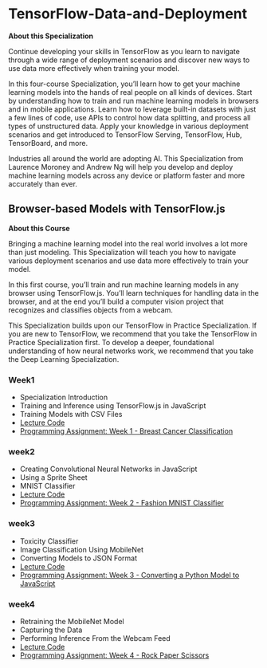 # TensorFlow-Data-and-Deployment

**About this Specialization**

Continue developing your skills in TensorFlow as you learn to navigate through a wide range of deployment scenarios and discover new ways to use data more effectively when training your model.

In this four-course Specialization, you’ll learn how to get your machine learning models into the hands of real people on all kinds of devices. Start by understanding how to train and run machine learning models in browsers and in mobile applications. Learn how to leverage built-in datasets with just a few lines of code, use APIs to control how data splitting, and process all types of unstructured data. Apply your knowledge in various deployment scenarios and get introduced to TensorFlow Serving, TensorFlow, Hub, TensorBoard, and more.

Industries all around the world are adopting AI. This Specialization from Laurence Moroney and Andrew Ng will help you develop and deploy machine learning models across any device or platform faster and more accurately than ever.

## Browser-based Models with TensorFlow.js

**About this Course**

Bringing a machine learning model into the real world involves a lot more than just modeling. This Specialization will teach you how to navigate various deployment scenarios and use data more effectively to train your model.

In this first course, you’ll train and run machine learning models in any browser using TensorFlow.js. You’ll learn techniques for handling data in the browser, and at the end you’ll build a computer vision project that recognizes and classifies objects from a webcam.

This Specialization builds upon our TensorFlow in Practice Specialization. If you are new to TensorFlow, we recommend that you take the TensorFlow in Practice Specialization first. To develop a deeper, foundational understanding of how neural networks work, we recommend that you take the Deep Learning Specialization.


### Week1
- Specialization Introduction
- Training and Inference using TensorFlow.js in JavaScript
- Training Models with CSV Files
- [Lecture Code](./wee1/Examples)
- [Programming Assignment: Week 1 - Breast Cancer Classification](./week1/Exercise)


### week2
- Creating Convolutional Neural Networks in JavaScript
- Using a Sprite Sheet
- MNIST Classifier
- [Lecture Code](./wee2/Examples)
- [Programming Assignment: Week 2 - Fashion MNIST Classifier](./week2/Exercise)

### week3
- Toxicity Classifier
- Image Classification Using MobileNet
- Converting Models to JSON Format
- [Lecture Code](./wee3/Examples)
- [Programming Assignment: Week 3 - Converting a Python Model to JavaScript](./week3/Exercise)


### week4

- Retraining the MobileNet Model
- Capturing the Data
- Performing Inference From the Webcam Feed
- [Lecture Code](./wee4/Examples)
- [Programming Assignment: Week 4 - Rock Paper Scissors](./week4/Exercise)
